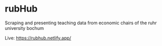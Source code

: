 # rubHub
Scraping and presenting teaching data from economic chairs of the ruhr university bochum

Live: https://rubhub.netlify.app/
